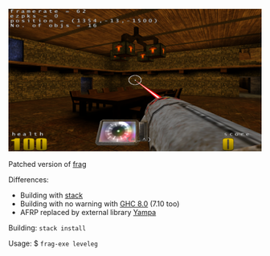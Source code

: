 ![Haskell frag 3D-shooter screenshot](/Screenshot.png)

Patched version of [frag](https://wiki.haskell.org/Frag)

Differences:
* Building with [stack](http://haskellstack.org)
* Building with no warning with [GHC 8.0](https://www.haskell.org/ghc/) (7.10 too)
* AFRP replaced by external library [Yampa](https://wiki.haskell.org/Yampa)

Building: `stack install`

Usage: $ `frag-exe leveleg`
